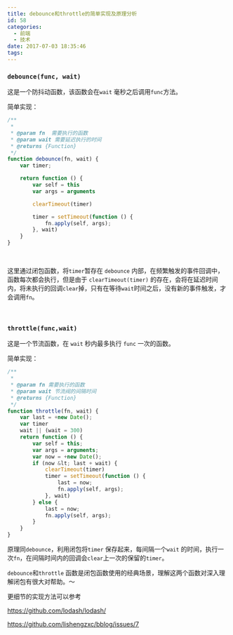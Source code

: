 ```yaml
---
title: debounce和throttle的简单实现及原理分析
id: 58
categories:
  - 前端
  - 技术
date: 2017-07-03 18:35:46
tags:
---
```


### `debounce(func, wait)`

这是一个防抖动函数，该函数会在`wait` 毫秒之后调用`func`方法。

简单实现：

```javascript
/**
 *
 * @param fn  需要执行的函数
 * @param wait 需要延迟执行的时间
 * @returns {Function}
 */
function debounce(fn, wait) {
    var timer;

    return function () {
        var self = this
        var args = arguments

        clearTimeout(timer)

        timer = setTimeout(function () {
            fn.apply(self, args);
        }, wait)
    }
}
```

&nbsp;

这里通过闭包函数，将`timer`暂存在 `debounce` 内部，在频繁触发的事件回调中，函数每次都会执行，但是由于 `clearTimeout(timer)` 的存在，会将在延迟时间内，将未执行的回调`clear`掉，只有在等待`wait`时间之后，没有新的事件触发，才会调用`fn`。

&nbsp;

### `throttle(func,wait)`

这是一个节流函数，在 `wait` 秒内最多执行 `func` 一次的函数。

简单实现：
```javascript
/**
 *
 * @param fn 需要执行的函数
 * @param wait 节流阀的间隔时间
 * @returns {Function}
 */
function throttle(fn, wait) {
    var last = +new Date();
    var timer
    wait || (wait = 300)
    return function () {
        var self = this;
        var args = arguments;
        var now = +new Date();
        if (now &lt; last + wait) {
            clearTimeout(timer)
            timer = setTimeout(function () {
                last = now;
                fn.apply(self, args);
            }, wait)
        } else {
            last = now;
            fn.apply(self, args);
        }
    }
}

```
原理同`debounce`，利用闭包将`timer` 保存起来，每间隔一个`wait` 的时间，执行一次`fn`，在间隔时间内的回调会`clear`上一次的保留的`timer`。

`debounce`和`throttle` 函数是闭包函数使用的经典场景，理解这两个函数对深入理解闭包有很大对帮助。～

更细节的实现方法可以参考

https://github.com/lodash/lodash/

https://github.com/lishengzxc/bblog/issues/7